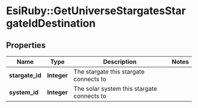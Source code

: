 # EsiRuby::GetUniverseStargatesStargateIdDestination

## Properties
Name | Type | Description | Notes
------------ | ------------- | ------------- | -------------
**stargate_id** | **Integer** | The stargate this stargate connects to | 
**system_id** | **Integer** | The solar system this stargate connects to | 


